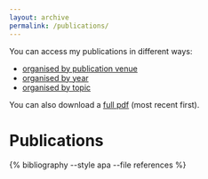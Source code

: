 ```yaml
---
layout: archive
permalink: /publications/
---
```


You can access my publications in different ways:

- [organised by publication venue](/publications/pubs-by-type)
- [organised by year](/publications/pubs-by-year)
- [organised by topic](/publications/pubs-by-tags)

You can also download a [full pdf](/assets/publications.pdf) (most recent first).

# Publications

{% bibliography --style apa --file references %}

